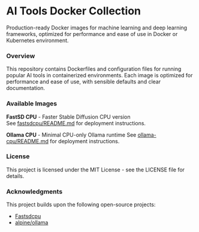 # AI Tools Docker Collection

Production-ready Docker images for machine learning and deep learning frameworks, optimized for performance and ease of use in Docker or Kubernetes environment.

### Overview

This repository contains Dockerfiles and configuration files for running popular AI tools in containerized environments. Each image is optimized for performance and ease of use, with sensible defaults and clear documentation.

### Available Images

**FastSD CPU** - Faster Stable Diffusion CPU version  
See [fastsdcpu/README.md](https://github.com/z-george-ma/ai-tools/blob/main/fastsdcpu/README.md) for deployment instructions.

**Ollama CPU** - Minimal CPU-only Ollama runtime
See [ollama-cpu/README.md](https://github.com/z-george-ma/ai-tools/blob/main/ollama-cpu/README.md) for deployment instructions.

### License

This project is licensed under the MIT License - see the LICENSE file for details.

### Acknowledgments

This project builds upon the following open-source projects:

- [Fastsdcpu](https://github.com/rupeshs/fastsdcpu)
- [alpine/ollama](https://hub.docker.com/r/alpine/ollama)

